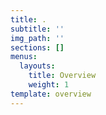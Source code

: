 ```yaml
---
title: .
subtitle: ''
img_path: ''
sections: []
menus:
  layouts:
    title: Overview
    weight: 1
template: overview
---
```

